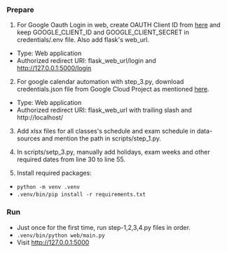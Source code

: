 ### Prepare

1. For Google Oauth Login in web, create OAUTH Client ID from [here](https://console.cloud.google.com/apis/credentials) and keep GOOGLE_CLIENT_ID and GOOGLE_CLIENT_SECRET in credentials/.env file. Also add flask's web_url.
 - Type: Web application
 - Authorized redirect URI: flask_web_url/login and http://127.0.0.1:5000/login

2. For google calendar automation with step_3.py, download credentials.json file from Google Cloud Project as mentioned [here](https://developers.google.com/calendar/api/quickstart/python). 
 - Type: Web application
 - Authorized redirect URI: flask_web_url with trailing slash and http://localhost/

 3. Add xlsx files for all classes's schedule and exam schedule in data-sources and mention the path in scripts/step_1.py.

 4. In scripts/setp_3.py, manually add holidays, exam weeks and other required dates from line 30 to line 55.

 5. Install required packages:
  - `python -m venv .venv`
  - `.venv/bin/pip install -r requirements.txt`

 ### Run

 - Just once for the first time, run step-1,2,3,4.py files in order.
 - `.venv/bin/python web/main.py`
 - Visit http://127.0.0.1:5000
